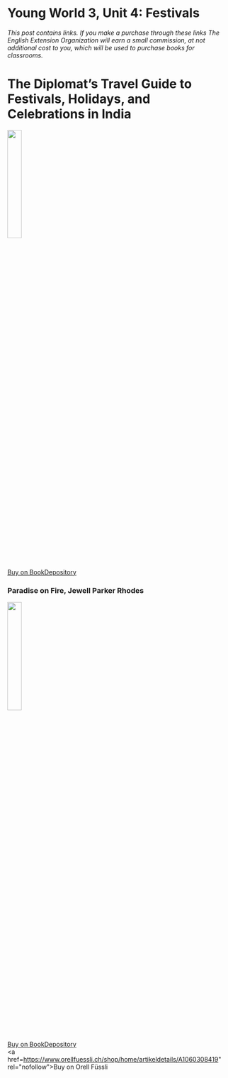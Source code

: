 # Young World 3, Unit 4: Festivals
*This post contains links. If you make a purchase through these links The English Extension Organization will earn a small commission, at not additional cost to you, which will be used to purchase books for classrooms.*


# The Diplomat’s Travel Guide to Festivals, Holidays, and Celebrations in India

<img src="https://imgur.com/7xZJf2L.png" width="25%" />


<a href="https://www.bookdepository.com/Diplomats-Travel-Guide-Festivals-Holidays-Celebrations-India-Mohan-Pandey/9798615530456?ref=grid-view&qid=1674320907383&sr=1-1" rel="nofollow"> Buy on BookDepository</a>  

### Paradise on Fire, Jewell Parker Rhodes

<img src="https://imgur.com/0L23But.png" width="25%" />


<a href="https://www.bookdepository.com/Paradise-on-Fire-Jewell-Parker-Rhodes/9781510109858?ref=grid-view&qid=1674320724874&sr=1-1" rel="nofollow"> Buy on BookDepository</a>  
<a href=https://www.orellfuessli.ch/shop/home/artikeldetails/A1060308419" rel="nofollow">Buy on Orell Füssli</a>
<!--stackedit_data:
eyJoaXN0b3J5IjpbLTY0MTc4MzQ0LDI2NDk2ODk0NiwtMTEzMT
gwMzE1Nl19
-->